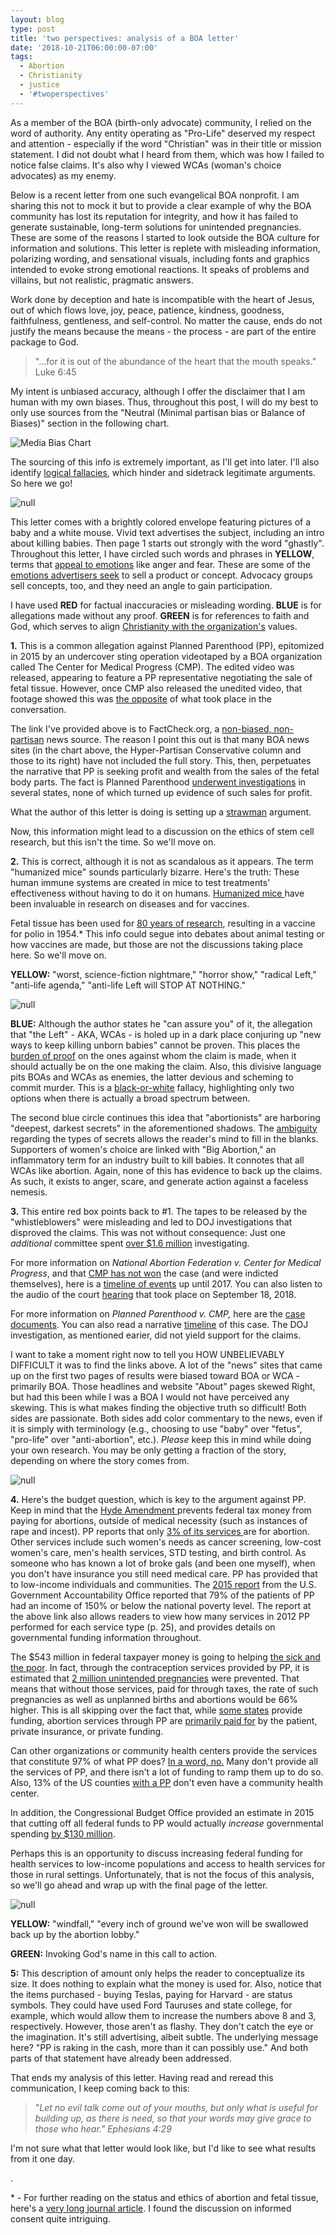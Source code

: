 ```yaml
---
layout: blog
type: post
title: 'two perspectives: analysis of a BOA letter'
date: '2018-10-21T06:00:00-07:00'
tags:
  - Abortion
  - Christianity
  - justice
  - '#twoperspectives'
---
```

As a member of the BOA (birth-only advocate) community, I relied on the word of authority. Any entity operating as "Pro-Life" deserved my respect and attention - especially if the word "Christian" was in their title or mission statement. I did not doubt what I heard from them, which was how I failed to notice false claims. It's also why I viewed WCAs (woman's choice advocates) as my enemy.

Below is a recent letter from one such evangelical BOA nonprofit. I am sharing this not to mock it but to provide a clear example of why the BOA community has lost its reputation for integrity, and how it has failed to generate sustainable, long-term solutions for unintended pregnancies. These are some of the reasons I started to look outside the BOA culture for information and solutions. This letter is replete with misleading information, polarizing wording, and sensational visuals, including fonts and graphics intended to evoke strong emotional reactions. It speaks of problems and villains, but not realistic, pragmatic answers.

Work done by deception and hate is incompatible with the heart of Jesus, out of which flows love, joy, peace, patience, kindness, goodness, faithfulness, gentleness, and self-control. No matter the cause, ends do not justify the means because the means - the process - are part of the entire package to God.

> "...for it is out of the abundance of the heart that the mouth speaks." Luke 6:45

My intent is unbiased accuracy, although I offer the disclaimer that I am human with my own biases. Thus, throughout this post, I will do my best to only use sources from the "Neutral (Minimal partisan bias or Balance of Biases)" section in the following chart.

![Media Bias Chart](/images/uploads/media-bias-chart_version-3.1_watermark-min-2.jpg)

The sourcing of this info is extremely important, as I'll get into later. I'll also identify [logical fallacies](https://yourlogicalfallacyis.com), which hinder and sidetrack legitimate arguments. So here we go!

![null](/images/uploads/img_3098.png)

This letter comes with a brightly colored envelope featuring pictures of a baby and a white mouse. Vivid text advertises the subject, including an intro about killing babies. Then page 1 starts out strongly with the word "ghastly". Throughout this letter, I have circled such words and phrases in **YELLOW**, terms that [appeal to emotions](https://yourlogicalfallacyis.com/appeal-to-emotion) like anger and fear. These are some of the [emotions advertisers seek](https://contently.com/2016/02/18/6-emotions-that-will-make-or-break-your-content-strategy/) to sell a product or concept. Advocacy groups sell concepts, too, and they need an angle to gain participation.

I have used **RED** for factual inaccuracies or misleading wording. **BLUE** is for allegations made without any proof. **GREEN** is for references to faith and God, which serves to align [Christianity with the organization's](https://yourlogicalfallacyis.com/no-true-scotsman) values.

**1.** This is a common allegation against Planned Parenthood (PP), epitomized in 2015 by an undercover sting operation videotaped by a BOA organization called The Center for Medical Progress (CMP). The edited video was released, appearing to feature a PP representative negotiating the sale of fetal tissue. However, once CMP also released the unedited video, that footage showed this was [the opposite](https://www.factcheck.org/2015/07/unspinning-the-planned-parenthood-video/) of what took place in the conversation. 

The link I've provided above is to FactCheck.org, a [non-biased, non-partisan](https://mediabiasfactcheck.com/factcheck/) news source. The reason I point this out is that many BOA news sites (in the chart above, the Hyper-Partisan Conservative column and those to its right) have not included the full story. This, then, perpetuates the narrative that PP is seeking profit and wealth from the sales of the fetal body parts. The fact is Planned Parenthood [underwent investigations](https://www.npr.org/2016/01/28/464594826/in-wake-of-videos-planned-parenthood-investigations-find-no-fetal-tissue-sales) in several states, none of which turned up evidence of such sales for profit. 

What the author of this letter is doing is setting up a [strawman](https://yourlogicalfallacyis.com/strawman) argument. 

Now, this information might lead to a discussion on the ethics of stem cell research, but this isn't the time. So we'll move on.

**2.** This is correct, although it is not as scandalous as it appears. The term "humanized mice" sounds particularly bizarre. Here's the truth: These human immune systems are created in mice to test treatments' effectiveness without having to do it on humans. [Humanized mice ](https://www.scientificamerican.com/article/the-truth-about-fetal-tissue-research/)have been invaluable in research on diseases and for vaccines.

Fetal tissue has been used for [80 years of research](https://www.usatoday.com/story/news/nation-now/2015/07/29/fetal-tissue-research-planned-parenthood/30839625/), resulting in a vaccine for polio in 1954.* This info could segue into debates about animal testing or how vaccines are made, but those are not the discussions taking place here. So we'll move on.

**YELLOW:** "worst, science-fiction nightmare," "horror show," "radical Left," "anti-life agenda," "anti-life Left will STOP AT NOTHING."

![null](/images/uploads/img_3099.png)

**BLUE:** Although the author states he "can assure you" of it, the allegation that "the Left" - AKA, WCAs - is holed up in a dark place conjuring up "new ways to keep killing unborn babies" cannot be proven. This places the [burden of proof](https://yourlogicalfallacyis.com/burden-of-proof) on the ones against whom the claim is made, when it should actually be on the one making the claim. Also, this divisive language pits BOAs and WCAs as enemies, the latter devious and scheming to commit murder. This is a [black-or-white](https://yourlogicalfallacyis.com/black-or-white) fallacy, highlighting only two options when there is actually a broad spectrum between. 

The second blue circle continues this idea that "abortionists" are harboring "deepest, darkest secrets" in the aforementioned shadows. The [ambiguity](https://yourlogicalfallacyis.com/ambiguity) regarding the types of secrets allows the reader's mind to fill in the blanks. Supporters of women's choice are linked with "Big Abortion," an inflammatory term for an industry built to kill babies. It connotes that all WCAs like abortion. Again, none of this has evidence to back up the claims. As such, it exists to anger, scare, and generate action against a faceless nemesis.

**3.** This entire red box points back to #1. The tapes to be released by the "whistleblowers" were misleading and led to DOJ investigations that disproved the claims. This was not without consequence: Just one _additional_ committee spent [over $1.6 million](https://www.vox.com/2016/4/29/11469044/congress-planned-parenthood-witch-hunt-fetal-tissue-scientists) investigating.

For more information on _National Abortion Federation v. Center for Medical Progress_, and that [CMP has not won](https://www.law360.com/articles/1089086) the case (and were indicted themselves), here is a [timeline of events](https://prochoice.org/tag/center-for-medical-progress/) up until 2017. You can also listen to the audio of the court [hearing](https://www.courtlistener.com/audio/58285/national-abortion-federation-v-center-for-medical-progress/) that took place on September 18, 2018.

For more information on _Planned Parenthood v. CMP,_ here are the [case documents](https://law.justia.com/cases/federal/appellate-courts/ca9/16-16997/16-16997-2018-05-16.html). You can also read a narrative [timeline](https://www.christianpost.com/news/undercover-videos-alleging-illegal-aborted-baby-body-parts-selling-cant-be-given-to-cops-supreme-court-agrees-222372/) of this case. The DOJ investigation, as mentioned earier, did not yield support for the claims.

I want to take a moment right now to tell you HOW UNBELIEVABLY DIFFICULT it was to find the links above. A lot of the "news" sites that came up on the first two pages of results were biased toward BOA or WCA - primarily BOA. Those headlines and website "About" pages skewed Right, but had this been while I was a BOA I would not have perceived any skewing. This is what makes finding the objective truth so difficult! Both sides are passionate. Both sides add color commentary to the news, even if it is simply with terminology (e.g., choosing to use "baby" over "fetus", "pro-life" over "anti-abortion", etc.). _Please_ keep this in mind while doing your own research. You may be only getting a fraction of the story, depending on where the story comes from.

![null](/images/uploads/img_3100.png)

**4.** Here's the budget question, which is key to the argument against PP. Keep in mind that the [Hyde Amendment ](https://www.kff.org/womens-health-policy/perspective/the-hyde-amendment-and-coverage-for-abortion-services/)prevents federal tax money from paying for abortions, outside of medical necessity (such as instances of rape and incest). PP reports that only [3% of its services ](https://www.washingtonpost.com/news/fact-checker/wp/2015/08/12/for-planned-parenthood-abortion-stats-3-percent-and-94-percent-are-both-misleading/?fbclid=IwAR3keWCUBTetjr3uqIZ6rju92f0-_LSXUykTJ6hOqrWeimWCQ_Nin37AiDU&noredirect=on&utm_term=.6f9721b0146e)are for abortion. Other services include such women's needs as cancer screening, low-cost women's care, men's health services, STD testing, and birth control. As someone who has known a lot of broke gals (and been one myself), when you don't have insurance you still need medical care. PP has provided that to low-income individuals and communities. The [2015 report](https://www.gao.gov/assets/670/669194.pdf) from the U.S. Government Accountability Office reported that 79% of the patients of PP had an income of 150% or below the national poverty level. The report at the above link also allows readers to view how many services in 2012 PP performed for each service type (p. 25), and provides details on governmental funding information throughout.

The $543 million in federal taxpayer money is going to helping [the sick and the poor](https://www.biblegateway.com/passage/?search=Matthew+25%3A34-36&version=NRSV). In fact, through the contraception services provided by PP, it is estimated that [2 million unintended pregnancies](https://www.guttmacher.org/report/moving-forward-family-planning-era-health-reform) were prevented. That means that without those services, paid for through taxes, the rate of such pregnancies as well as unplanned births and abortions would be 66% higher. This is all skipping over the fact that, while [some states](https://www.kff.org/medicaid/state-indicator/abortion-under-medicaid/) provide funding, abortion services through PP are [primarily paid for](https://www.vox.com/cards/abortion-policy-in-america/who-pays-for-abortions) by the patient, private insurance, or private funding.

Can other organizations or community health centers provide the services that constitute 97% of what PP does? [In a word, no.](https://www.healthaffairs.org/do/10.1377/hblog20170127.058486/full/) Many don't provide all the services of PP, and there isn't a lot of funding to ramp them up to do so. Also, 13% of the US counties [with a PP](https://www.guttmacher.org/gpr/2017/05/federally-qualified-health-centers-vital-sources-care-no-substitute-family-planning?utm_source=Master+List&utm_campaign=e65360dd73-GPR18_RHIC_2017_05_15&utm_medium=email&utm_term=0_9ac83dc920-e65360dd73-260649117) don't even have a community health center.

In addition, the Congressional Budget Office provided an estimate in 2015 that cutting off all federal funds to PP would actually _increase_ governmental spending [by $130 million](https://www.cbo.gov/sites/default/files/114th-congress-2015-2016/costestimate/ltrpermanentdefundplannedparenthood.pdf). 

Perhaps this is an opportunity to discuss increasing federal funding for health services to low-income populations and access to health services for those in rural settings. Unfortunately, that is not the focus of this analysis, so we'll go ahead and wrap up with the final page of the letter.

![null](/images/uploads/img_3102.png)

**YELLOW:** "windfall," "every inch of ground we've won will be swallowed back up by the abortion lobby."

**GREEN:** Invoking God's name in this call to action.

**5:** This description of amount only helps the reader to conceptualize its size. It does nothing to explain what the money is used for. Also, notice that the items purchased - buying Teslas, paying for Harvard - are status symbols. They could have used Ford Tauruses and state college, for example, which would allow them to increase the numbers above 8 and 3, respectively. However, those aren't as flashy. They don't catch the eye or the imagination. It's still advertising, albeit subtle. The underlying message here? "PP is raking in the cash, more than it can possibly use." And both parts of that statement have already been addressed.

That ends my analysis of this letter. Having read and reread this communication, I keep coming back to this:

> "_Let no evil talk come out of your mouths, but only what is useful for building up, as there is need, so that your words may give grace to those who hear." Ephesians 4:29_

I'm not sure what that letter would look like, but I'd like to see what results from it one day.

.

\* - For further reading on the status and ethics of abortion and fetal tissue, here's a [very long journal article](http://harvardjlg.com/wp-content/uploads/2012/01/jlg-winter-4.pdf). I found the discussion on informed consent quite intriguing.
